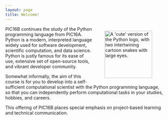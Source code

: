 ```yaml
---
layout: page
title: Welcome!
---
```





<figure style="float:right">
  <img alt="A 'cute' version of the Python logo, with two intertwining cartoon snakes with large eyes. " src = "https://preview.redd.it/2giqz1kdg2w41.jpg?auto=webp&s=63f09e927cf7ea88010a9c74307cb367f189aea5" width="150"/> 
</figure>

PIC16B continues the study of the Python programming language from PIC16A. Python is a modern, interpreted language widely used for software development, scientific computation, and data science. Python is justly famous for its ease of use, extensive set of open-source tools, and vibrant developer community. 

Somewhat informally, the aim of this course is for you to develop into a self-sufficient computational scientist with the Python programming language, so that you can independently perform computational tasks in your studies, hobbies, and careers.  


This offering of PIC16B places special emphasis on project-based learning and technical communication.

